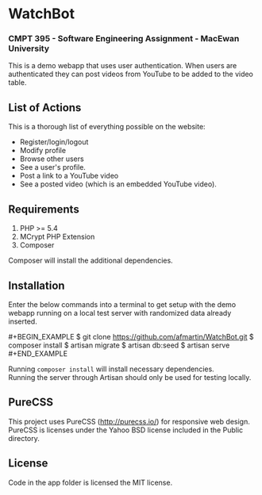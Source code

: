 # WatchBot 
### CMPT 395 - Software Engineering Assignment - MacEwan University

This is a demo webapp that uses user authentication.  When users are authenticated they can post videos from YouTube to be added to the video table.  

## List of Actions

This is a thorough list of everything possible on the website:
- Register/login/logout
- Modify profile
- Browse other users
- See a user's profile.
- Post a link to a YouTube video
- See a posted video (which is an embedded YouTube video).

## Requirements

1. PHP >= 5.4
2. MCrypt PHP Extension
3. Composer

Composer will install the additional dependencies.  

## Installation

Enter the below commands into a terminal to get setup with the demo webapp running on a local test server with randomized data already inserted.

#+BEGIN_EXAMPLE
$ git clone https://github.com/afmartin/WatchBot.git
$ composer install
$ artisan migrate
$ artisan db:seed
$ artisan serve
#+END_EXAMPLE

Running `composer install` will install necessary dependencies.  
Running the server through Artisan should only be used for testing locally. 

## PureCSS 

This project uses PureCSS (http://purecss.io/) for responsive web design.  PureCSS is licenses under the Yahoo BSD license included in the Public directory.

## License

Code in the app folder is licensed the MIT license.  





